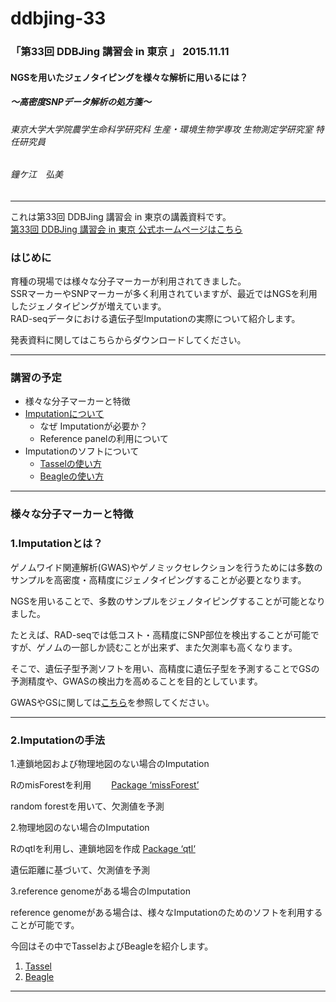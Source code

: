 # ddbjing-33

### 「第33回 DDBJing 講習会 in 東京 」 2015.11.11

#### NGSを用いたジェノタイピングを様々な解析に用いるには？
#####         ～高密度SNPデータ解析の処方箋～  
###### 東京大学大学院農学生命科学研究科 生産・環境生物学専攻 生物測定学研究室 特任研究員  
###### 鐘ケ江　弘美  

***

これは第33回 DDBJing 講習会 in 東京の講義資料です。  
[第33回 DDBJing 講習会 in 東京 公式ホームページはこちら](http://www.ddbj.nig.ac.jp/ddbjing/ddbjing-33.html)

### はじめに
育種の現場では様々な分子マーカーが利用されてきました。  
SSRマーカーやSNPマーカーが多く利用されていますが、最近ではNGSを利用したジェノタイピングが増えています。  
RAD-seqデータにおける遺伝子型Imputationの実際について紹介します。

発表資料に関してはこちらからダウンロードしてください。

***
### 講習の予定
- 様々な分子マーカーと特徴
- [Imputationについて](https://github.com/hkanegae/ddbjing-33#1imputationとは)  
  - なぜ Imputationが必要か？
  - Reference panelの利用について
- Imputationのソフトについて  
  - [Tasselの使い方](https://github.com/hkanegae/ddbjing-33/blob/master/Tassel.md)
  - [Beagleの使い方](https://github.com/hkanegae/ddbjing-33/blob/master/Beagle.md)

***
### 様々な分子マーカーと特徴


### 1.Imputationとは？  

ゲノムワイド関連解析(GWAS)やゲノミックセレクションを行うためには多数のサンプルを高密度・高精度にジェノタイピングすることが必要となります。  

NGSを用いることで、多数のサンプルをジェノタイピングすることが可能となりました。  

たとえば、RAD­-seqでは低コスト・高精度にSNP部位を検出することが可能ですが、ゲノムの一部しか読むことが出来ず、また欠測率も高くなります。  

そこで、遺伝子型予測ソフトを用い、高精度に遺伝子型を予測することでGSの予測精度や、GWASの検出力を高めることを目的としています。

GWASやGSに関しては[こちら](http://papaya.ab.a.u-tokyo.ac.jp/sandbox/groups/iwata/wiki/984fd/attachments/1a879/ikushu2012f_ws_iwata_01.pdf?sessionID=af156069a86ea9d33c904040aab88011998880ee)を参照してください。

***
### 2.Imputationの手法  

1.連鎖地図および物理地図のない場合のImputation  

RのmisForestを利用　　
  [Package ‘missForest’](https://cran.r-project.org/web/packages/missForest/missForest.pdf)　　

random forestを用いて、欠測値を予測

2.物理地図のない場合のImputation  

Rのqtlを利用し、連鎖地図を作成
[Package ‘qtl‘](http://www.rqtl.org/manual/qtl-manual.pdf)

遺伝距離に基づいて、欠測値を予測

3.reference genomeがある場合のImputation　　

reference genomeがある場合は、様々なImputationのためのソフトを利用することが可能です。　　

今回はその中でTasselおよびBeagleを紹介します。
  1. [Tassel](https://github.com/hkanegae/ddbjing-33/blob/master/Tassel.md)
  2. [Beagle](https://github.com/hkanegae/ddbjing-33/blob/master/Beagle.md)

  ***


　　
